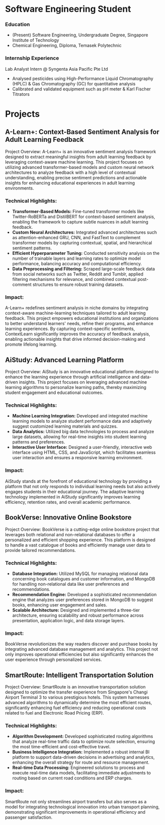 # Software Engineering Student

### Education
- (Present) Software Engineering, Undergraduate Degree, Singapore Institute of Technology
- Chemical Engineering, Diploma, Temasek Polytechnic

### Internship Experience
Lab Analyst Intern @ Syngenta Asia Pacific Pte Ltd
- Analysed pesticides using High-Performance Liquid Chromatography (HPLC) & Gas Chromatography (GC) for quantitative analysis
- Calibrated and validated equipment such as pH meter & Karl Fischer Titrators

# Projects

## A-Learn+: Context-Based Sentiment Analysis for Adult Learning Feedback
Project Overview:
A-Learn+ is an innovative sentiment analysis framework designed to extract meaningful insights from adult learning feedback by leveraging context-aware machine learning. This project focuses on utilizing advanced transformer-based models and custom neural network architectures to analyze feedback with a high level of contextual understanding, enabling precise sentiment predictions and actionable insights for enhancing educational experiences in adult learning environments.

### Technical Highlights:

- **Transformer-Based Models:** Fine-tuned transformer models like Twitter-RoBERTa and DistilBERT for context-based sentiment analysis, enabling the framework to capture subtle nuances in adult learning feedback.
- **Custom Neural Architectures:** Integrated advanced architectures such as attention-enhanced GRU, CNN, and FastText to complement transformer models by capturing contextual, spatial, and hierarchical sentiment patterns.
- **Efficient Hyperparameter Tuning:** Conducted sensitivity analysis on the number of trainable layers and learning rates to optimize model performance, balancing accuracy and computational efficiency.
- **Data Preprocessing and Filtering:** Scraped large-scale feedback data from social networks such as Twitter, Reddit and Tumblr, applied filtering mechanisms for relevance, and combined contextual post-comment structures to ensure robust training datasets.

### Impact:
A-Learn+ redefines sentiment analysis in niche domains by integrating context-aware machine-learning techniques tailored to adult learning feedback. This project empowers educational institutions and organizations to better understand learners' needs, refine their programs, and enhance learning experiences. By capturing context-specific sentiments, ContextLearn significantly improves the accuracy of feedback analysis, enabling actionable insights that drive informed decision-making and promote lifelong learning.

## AiStudy: Advanced Learning Platform
Project Overview:
AiStudy is an innovative educational platform designed to enhance the learning experience through artificial intelligence and data-driven insights. This project focuses on leveraging advanced machine learning algorithms to personalize learning paths, thereby maximizing student engagement and educational outcomes.

### Technical Highlights:

- **Machine Learning Integration:** Developed and integrated machine learning models to analyze student performance data and adaptively suggest customized learning materials and quizzes.
- **Data Analytics:** Utilized big data technologies to process and analyze large datasets, allowing for real-time insights into student learning patterns and preferences.
- **Interactive User Interface:** Designed a user-friendly, interactive web interface using HTML, CSS, and JavaScript, which facilitates seamless user interaction and ensures a responsive learning environment.

### Impact:
AiStudy stands at the forefront of educational technology by providing a platform that not only responds to individual learning needs but also actively engages students in their educational journey. The adaptive learning technology implemented in AiStudy significantly improves learning efficiency, retention rates, and overall academic performance.

## BookVerse: Innovative Online Bookstore
Project Overview:
BookVerse is a cutting-edge online bookstore project that leverages both relational and non-relational databases to offer a personalized and efficient shopping experience. This platform is designed to handle a vast catalogue of books and efficiently manage user data to provide tailored recommendations.

### Technical Highlights:

- **Database Integration:** Utilized MySQL for managing relational data concerning book catalogues and customer information, and MongoDB for handling non-relational data like user preferences and recommendations.
- **Recommendation Engine:** Developed a sophisticated recommendation engine that analyzes user preferences stored in MongoDB to suggest books, enhancing user engagement and sales.
- **Scalable Architecture:** Designed and implemented a three-tier architecture, ensuring scalability and robust performance across presentation, application logic, and data storage layers.

### Impact:
BookVerse revolutionizes the way readers discover and purchase books by integrating advanced database management and analytics. This project not only improves operational efficiencies but also significantly enhances the user experience through personalized services.

## SmartRoute: Intelligent Transportation Solution
Project Overview:
SmartRoute is an innovative transportation solution designed to optimize the transfer experience from Singapore's Changi Airport Terminal 3 to various prestigious hotels. This system harnesses advanced algorithms to dynamically determine the most efficient routes, significantly enhancing fuel efficiency and reducing operational costs related to fuel and Electronic Road Pricing (ERP).

### Technical Highlights:

- **Algorithm Development:** Developed sophisticated routing algorithms that analyze real-time traffic data to optimize route selection, ensuring the most time-efficient and cost-effective travel.
- **Business Intelligence Integration:** Implemented a robust internal BI platform to support data-driven decisions in advertising and analytics, enhancing the overall strategy for route and resource management.
- **Real-time Data Processing:** Engineered solutions to process and execute real-time data models, facilitating immediate adjustments to routing based on current road conditions and ERP charges.

### Impact:
SmartRoute not only streamlines airport transfers but also serves as a model for integrating technological innovation into urban transport planning, demonstrating significant improvements in operational efficiency and passenger satisfaction.
